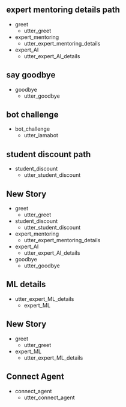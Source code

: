 ## expert mentoring details path
* greet
  - utter_greet
* expert_mentoring
  - utter_expert_mentoring_details
* expert_AI
  - utter_expert_AI_details

## say goodbye
* goodbye
  - utter_goodbye

## bot challenge
* bot_challenge
  - utter_iamabot

## student discount path
* student_discount
  - utter_student_discount

## New Story

* greet
    - utter_greet
* student_discount
    - utter_student_discount
* expert_mentoring
    - utter_expert_mentoring_details
* expert_AI
    - utter_expert_AI_details
* goodbye
    - utter_goodbye

## ML details
* utter_expert_ML_details
  - expert_ML

## New Story

* greet
    - utter_greet
* expert_ML
    - utter_expert_ML_details

## Connect Agent
* connect_agent
  - utter_connect_agent
